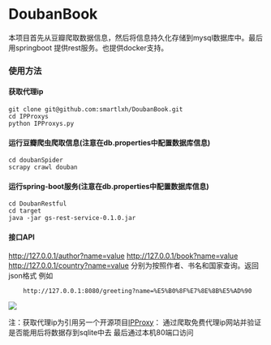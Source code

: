 # DoubanBook

本项目首先从豆瓣爬取数据信息，然后将信息持久化存储到mysql数据库中。最后用springboot 提供rest服务。也提供docker支持。

### 使用方法

#### 获取代理ip
	git clone git@github.com:smartlxh/DoubanBook.git
	cd IPProxys
	python IPProxys.py


#### 运行豆瓣爬虫爬取信息(注意在db.properties中配置数据库信息)
	
	cd doubanSpider
	scrapy crawl douban
	
#### 运行spring-boot服务(注意在db.properties中配置数据库信息)

	
	cd DoubanRestful
	cd target
	java -jar gs-rest-service-0.1.0.jar

#### 接口API
 http://127.0.0.1/author?name=value
 http://127.0.0.1/book?name=value
 http://127.0.0.1/country?name=value
 分别为按照作者、书名和国家查询。返回json格式
 例如
 		
 		http://127.0.0.1:8080/greeting?name=%E5%B0%8F%E7%8E%8B%E5%AD%90
 ![](http://i1.piimg.com/567571/7b181d03a023d5d4.png)
	
	

注：获取代理ip为引用另一个开源项目[IPProxy](https://github.com/qiyeboy/IPProxys)：
	通过爬取免费代理ip网站并验证是否能用后将数据存到sqlite中去
	最后通过本机80端口访问


